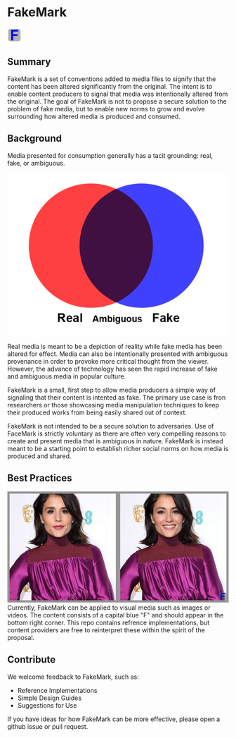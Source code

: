 FakeMark
========

![alt text](fakemark.png "FakeMark")

Summary
-------
FakeMark is a set of conventions added to media files to signify
that the content has been altered significantly from the original. The intent
is to enable content producers to signal that media was intentionally altered
from the original. The goal of FakeMark is not to propose a secure solution
to the problem of fake media, but to enable new norms to grow and evolve surrounding
how altered media is produced and consumed.

Background
-------

Media presented for consumption generally has a tacit grounding: real, fake, or ambiguous.

![alt text](real_fake.png "Media Landscape")

Real media is meant to be a depiction of reality while fake media has been
altered for effect. Media can also be intentionally presented with ambiguous provenance
in order to provoke more critical thought from the viewer. However, the advance
of technology has seen the rapid increase of fake and ambiguous media in popular culture.

FakeMark is a small, first step to allow media producers a simple way of signaling
that their content is intented as fake. The primary use case is fron researchers or
those showcasing media manipulation techniques to keep their produced works from
being easily shared out of context.

FakeMark is not intended to be a secure solution to adversaries. Use of FaceMark is strictly
voluntary as there are often very compelling reasons to create and present media that is ambiguous in nature. FakeMark is instead meant to be
a starting point to establish richer social norms on how media is produced and
shared.

Best Practices
-------
![alt text](fakemark_example.jpg "FakeMark Example")
Currently, FakeMark can be applied to visual media such as images or videos. The content
consists of a capital blue "F" and should appear in the bottom right corner. This
repo contains refrence implementations, but content providers are free to reinterpret
these within the spirit of the proposal.

Contribute
-------
We welcome feedback to FakeMark, such as:

  * Reference Implementations
  * Simple Design Guides
  * Suggestions for Use

If you have ideas for how FakeMark can be more effective, please open a github issue or pull request.